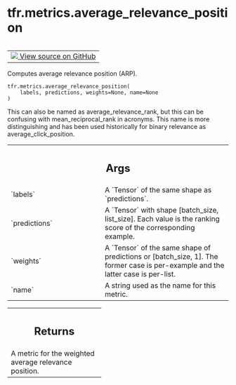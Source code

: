 <div itemscope itemtype="http://developers.google.com/ReferenceObject">
<meta itemprop="name" content="tfr.metrics.average_relevance_position" />
<meta itemprop="path" content="Stable" />
</div>

# tfr.metrics.average_relevance_position

<!-- Insert buttons and diff -->

<table class="tfo-notebook-buttons tfo-api" align="left">

<td>
  <a target="_blank" href="https://github.com/tensorflow/ranking/tree/master/tensorflow_ranking/python/metrics.py">
    <img src="https://www.tensorflow.org/images/GitHub-Mark-32px.png" />
    View source on GitHub
  </a>
</td>
</table>

Computes average relevance position (ARP).

<pre class="devsite-click-to-copy prettyprint lang-py tfo-signature-link">
<code>tfr.metrics.average_relevance_position(
    labels, predictions, weights=None, name=None
)
</code></pre>

<!-- Placeholder for "Used in" -->

This can also be named as average_relevance_rank, but this can be confusing with
mean_reciprocal_rank in acronyms. This name is more distinguishing and has been
used historically for binary relevance as average_click_position.

<!-- Tabular view -->
 <table class="responsive fixed orange">
<colgroup><col width="214px"><col></colgroup>
<tr><th colspan="2"><h2 class="add-link">Args</h2></th></tr>

<tr>
<td>
`labels`
</td>
<td>
A `Tensor` of the same shape as `predictions`.
</td>
</tr><tr>
<td>
`predictions`
</td>
<td>
A `Tensor` with shape [batch_size, list_size]. Each value is
the ranking score of the corresponding example.
</td>
</tr><tr>
<td>
`weights`
</td>
<td>
A `Tensor` of the same shape of predictions or [batch_size, 1]. The
former case is per-example and the latter case is per-list.
</td>
</tr><tr>
<td>
`name`
</td>
<td>
A string used as the name for this metric.
</td>
</tr>
</table>

<!-- Tabular view -->
 <table class="responsive fixed orange">
<colgroup><col width="214px"><col></colgroup>
<tr><th colspan="2"><h2 class="add-link">Returns</h2></th></tr>
<tr class="alt">
<td colspan="2">
A metric for the weighted average relevance position.
</td>
</tr>

</table>
